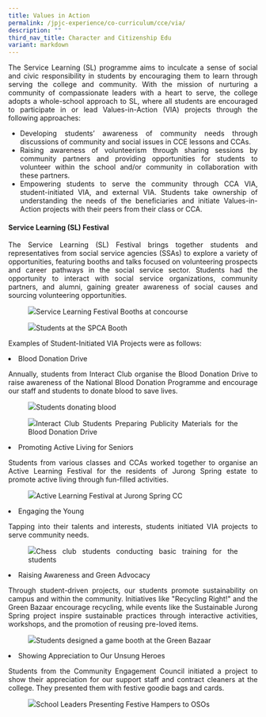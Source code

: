 ```yaml
---
title: Values in Action
permalink: /jpjc-experience/co-curriculum/cce/via/
description: ""
third_nav_title: Character and Citizenship Edu
variant: markdown
---
```

<div align="justify">
<p>The Service Learning (SL) programme aims to inculcate a sense of social and civic responsibility in students by encouraging them to learn through serving the college and community. With the mission of nurturing a community of compassionate leaders with a heart to serve, the college adopts a whole-school approach to SL, where all students are encouraged to participate in or lead Values-in-Action (VIA) projects through the following approaches:</p>
<ul>
<li>Developing students’ awareness of community needs through discussions of community and social issues in CCE lessons and CCAs.</li>

<li>Raising awareness of volunteerism through sharing sessions by community partners and providing opportunities for students to volunteer within the school and/or community in collaboration with these partners.</li>
	
<li>Empowering students to serve the community through CCA VIA, student-initiated VIA, and external VIA. Students take ownership of understanding the needs of the beneficiaries and initiate Values-in-Action projects with their peers from their class or CCA.</li></ul>

<h4>Service Learning (SL) Festival</h4>

<p>The Service Learning (SL) Festival brings together students and representatives from social service agencies (SSAs) to explore a variety of opportunities, featuring booths and talks focused on volunteering prospects and career pathways in the social service sector. Students had the opportunity to interact with social service organizations, community partners, and alumni, gaining greater awareness of social causes and sourcing volunteering opportunities.</p>

<p></p><figure><img src="/images/JPJC%20Experience/Co%20Curriculum/CCE/Values%20in%20Action/v1.jpg">Service Learning Festival Booths at concourse</figure><p></p>
	
<p></p><figure><img src="/images/JPJC%20Experience/Co%20Curriculum/CCE/Values%20in%20Action/v2.jpg">Students at the SPCA Booth</figure><p></p>
	
<p>Examples of Student-Initiated VIA Projects were as follows:</p>

<li>Blood Donation Drive</li>
<p>Annually, students from Interact Club organise the Blood Donation Drive to raise awareness of the National Blood Donation Programme and encourage our staff and students to donate blood to save lives.</p>
	
<p></p><figure><img src="/images/JPJC%20Experience/Co%20Curriculum/CCE/Values%20in%20Action/v3.png">Students donating blood</figure><p></p>

<p></p><figure><img src="/images/JPJC%20Experience/Co%20Curriculum/CCE/Values%20in%20Action/v4.png">Interact Club Students Preparing Publicity Materials for the Blood Donation Drive</figure><p></p>

<li>Promoting Active Living for Seniors</li>
<p>Students from various classes and CCAs worked together to organise an Active Learning Festival for the residents of Jurong Spring estate to promote active living through fun-filled activities.</p>

<p></p><figure><img src="/images/JPJC%20Experience/Co%20Curriculum/CCE/Values%20in%20Action/v5.jpg">Active Learning Festival at Jurong Spring CC</figure><p></p>

<li>Engaging the Young</li>
<p>Tapping into their talents and interests, students initiated VIA projects to serve community needs.</p>

<p></p><figure><img src="/images/JPJC%20Experience/Co%20Curriculum/CCE/Values%20in%20Action/v6.jpg">Chess club students conducting basic training for the students</figure><p></p>
	
<li>Raising Awareness and Green Advocacy</li>
<p>Through student-driven projects, our students promote sustainability on campus and within the community. Initiatives like "Recycling Right!" and the Green Bazaar encourage recycling, while events like the Sustainable Jurong Spring project inspire sustainable practices through interactive activities, workshops, and the promotion of reusing pre-loved items.</p>

<p></p><figure><img src="/images/JPJC%20Experience/Co%20Curriculum/CCE/Values%20in%20Action/v7.jpg">Students designed a game booth at the Green Bazaar</figure><p></p>
	
<li>Showing Appreciation to Our Unsung Heroes</li>
<p>Students from the Community Engagement Council initiated a project to show their appreciation for our support staff and contract cleaners at the college. They presented them with festive goodie bags and cards.</p>

<p></p><figure><img src="/images/JPJC%20Experience/Co%20Curriculum/CCE/Values%20in%20Action/v8.jpg">School Leaders Presenting Festive Hampers to OSOs</figure><p></p>


</div>